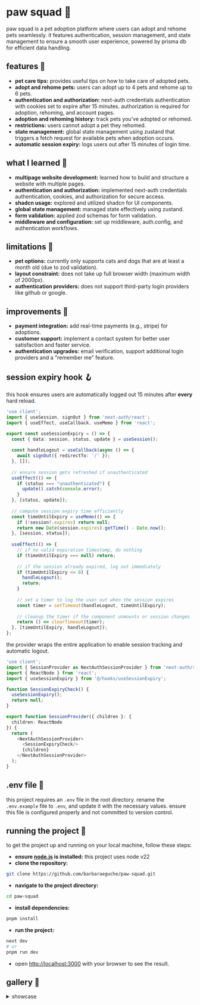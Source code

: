 # paw squad 🐾
paw squad is a pet adoption platform where users can adopt and rehome pets seamlessly. 
it features authentication, session management, and state management to ensure a smooth user experience, 
powered by prisma db for efficient data handling.

## features 👾
- **pet care tips:** provides useful tips on how to take care of adopted pets.
- **adopt and rehome pets:** users can adopt up to 4 pets and rehome up to 6 pets.
- **authentication and authorization:** next-auth credentials authentication with cookies set to expire after 15 minutes. authorization is required for adoption, rehoming, and account pages.
- **adoption and rehoming history:** track pets you've adopted or rehomed.
- **restrictions:** users cannot adopt a pet they rehomed.
- **state management:** global state management using zustand that triggers a fetch request for available pets when adoption occurs.
- **automatic session expiry:** logs users out after 15 minutes of login time.

## what I learned 💭
- **multipage website development:** learned how to build and structure a website with multiple pages.
- **authentication and authorization:** implemented next-auth credentials authentication, cookies, and authorization for secure access.
- **shadcn usage:** explored and utilized shadcn for UI components.
- **global state management:** managed state effectively using zustand.
- **form validation:** applied zod schemas for form validation.
- **middleware and configuration:** set up middleware, auth.config, and authentication workflows.

## limitations 🚨
- **pet options:** currently only supports cats and dogs that are at least a month old (due to zod validation). 
- **layout constraint:** does not take up full browser width (maximum width of 2000px). 
- **authentication providers:** does not support third-party login providers like github or google.

## improvements 🌱
- **payment integration:** add real-time payments (e.g., stripe) for adoptions.
- **customer support:** implement a contact system for better user satisfaction and faster service.
- **authentication upgrades:** email verification, support additional login providers and a "remember me" feature.

## session expiry hook 🪝
this hook ensures users are automatically logged out 15 minutes after **every** hard reload.
```typescript
'use client';
import { useSession, signOut } from 'next-auth/react';
import { useEffect, useCallback, useMemo } from 'react';

export const useSessionExpiry = () => {
  const { data: session, status, update } = useSession();
	
  const handleLogout = useCallback(async () => {
	await signOut({ redirectTo: '/' });
  }, []);
	
  // ensure session gets refreshed if unauthenticated
  useEffect(() => {
	if (status === "unauthenticated") {
	  update().catch(console.error);
	}
  }, [status, update]);
	
  // compute session expiry time efficiently
  const timeUntilExpiry = useMemo(() => {
	if (!session?.expires) return null;
	return new Date(session.expires).getTime() - Date.now();
  }, [session, status]);
	
  useEffect(() => {
	// if no valid expiration timestamp, do nothing
	if (timeUntilExpiry === null) return;
		
	// if the session already expired, log out immediately
	if (timeUntilExpiry <= 0) {
	  handleLogout();
	  return;
	}
		
	// set a timer to log the user out when the session expires
	const timer = setTimeout(handleLogout, timeUntilExpiry);
		
	// cleanup the timer if the component unmounts or session changes
	return () => clearTimeout(timer);
  }, [timeUntilExpiry, handleLogout]);
};
```

the provider wraps the entire application to enable session tracking and automatic logout.
```typescript jsx
'use client';
import { SessionProvider as NextAuthSessionProvider } from 'next-auth/react';
import { ReactNode } from 'react';
import { useSessionExpiry } from '@/hooks/useSessionExpiry';

function SessionExpiryCheck() {
  useSessionExpiry();
  return null;
}

export function SessionProvider({ children }: {
  children: ReactNode
}) {
  return (
	<NextAuthSessionProvider>
	  <SessionExpiryCheck/>
	  {children}
	</NextAuthSessionProvider>
  );
}
```

## .env file 📄
this project requires an `.env` file in the root directory. rename the `.env.example` file to `.env`, and update it with the necessary values. ensure this file is configured properly and not committed to version control.

## running the project 🏁
to get the project up and running on your local machine, follow these steps:

- **ensure [node.js](https://nodejs.org/en) is installed:** this project uses node v22
- **clone the repository:**
```bash
git clone https://github.com/barbaraeguche/paw-squad.git
```
- **navigate to the project directory:**
```bash
cd paw-squad
```
- **install dependencies:**
```bash
pnpm install
```
- **run the project:**
```bash
next dev
# or
pnpm run dev
```
- open [http://localhost:3000](http://localhost:3000) with your browser to see the result.

## gallery 📸
<details>
  <summary>showcase</summary>

</details>